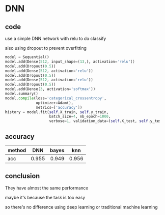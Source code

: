 # DNN

## code

use a simple DNN network with relu to do classify

also using dropout to prevent overfitting
```python
model = Sequential()
model.add(Dense(512, input_shape=(13,), activation='relu'))
model.add(Dropout(0.5))
model.add(Dense(512, activation='relu'))
model.add(Dropout(0.5))
model.add(Dense(512, activation='relu'))
model.add(Dropout(0.5))
model.add(Dense(3, activation='softmax'))
model.summary()
model.compile(loss='categorical_crossentropy',
              optimizer=Adam(),
              metrics=['accuracy'])
history = model.fit(self.X_train, self.y_train,
                    batch_size=4, nb_epoch=1000,
                    verbose=1, validation_data=(self.X_test, self.y_test))
```

## accuracy

| method   |      DNN     | bayes  | knn  |
|----------|:------------:|------:|---|
| acc | 0.955 | 0.949 |  0.956 |

## conclusion

They have almost the same performance

maybe it's because the task is too easy

so there's no difference using deep learning or traditional machine learning
